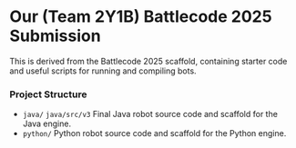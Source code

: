 # Our (Team 2Y1B) Battlecode 2025 Submission

This is derived from the Battlecode 2025 scaffold, containing starter code and useful scripts for running and compiling bots.

### Project Structure

- `java/`
  `java/src/v3`
   Final Java robot source code and scaffold for the Java engine. 
- `python/`
   Python robot source code and scaffold for the Python engine. 

